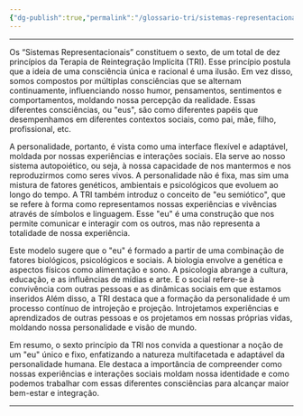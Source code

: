 ```yaml
---
{"dg-publish":true,"permalink":"/glossario-tri/sistemas-representacionais/"}
---
```


---

Os “Sistemas Representacionais” constituem o sexto, de um total de dez princípios da Terapia de Reintegração Implícita (TRI).  Esse princípio postula que a ideia de uma consciência única e racional é uma ilusão. Em vez disso, somos compostos por múltiplas consciências que se alternam continuamente, influenciando nosso humor, pensamentos, sentimentos e comportamentos, moldando nossa percepção da realidade. Essas diferentes consciências, ou "eus", são como diferentes papéis que desempenhamos em diferentes contextos sociais, como pai, mãe, filho, profissional, etc.

A personalidade, portanto, é vista como uma interface flexível e adaptável, moldada por nossas experiências e interações sociais. Ela serve ao nosso sistema autopoiético, ou seja, à nossa capacidade de nos mantermos e nos reproduzirmos como seres vivos. A personalidade não é fixa, mas sim uma mistura de fatores genéticos, ambientais e psicológicos que evoluem ao longo do tempo.
A TRI também introduz o conceito de "eu semiótico", que se refere à forma como representamos nossas experiências e vivências através de símbolos e linguagem. Esse "eu" é uma construção que nos permite comunicar e interagir com os outros, mas não representa a totalidade de nossa experiência.

Este modelo sugere que o "eu" é formado a partir de uma combinação de fatores biológicos, psicológicos e sociais. A biologia envolve a genética e aspectos físicos como alimentação e sono. A psicologia abrange a cultura, educação, e as influências de mídias e arte. E o social refere-se à convivência com outras pessoas e as dinâmicas sociais em que estamos inseridos​
Além disso, a TRI destaca que a formação da personalidade é um processo contínuo de introjeção e projeção. Introjetamos experiências e aprendizados de outras pessoas e os projetamos em nossas próprias vidas, moldando nossa personalidade e visão de mundo.

Em resumo, o sexto princípio da TRI nos convida a questionar a noção de um "eu" único e fixo, enfatizando a natureza multifacetada e adaptável da personalidade humana. Ele destaca a importância de compreender como nossas experiências e interações sociais moldam nossa identidade e como podemos trabalhar com essas diferentes consciências para alcançar maior bem-estar e integração.


----



